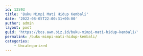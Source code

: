 ```yaml
---
id: 13593
title: 'Buku Mimpi Mati Hidup Kembali'
date: '2022-08-05T22:00:31+00:00'
author: admin
layout: post
guid: 'https://bos.awn.biz.id/buku-mimpi-mati-hidup-kembali/'
permalink: /buku-mimpi-mati-hidup-kembali/
categories:
    - Uncategorized
---
```


